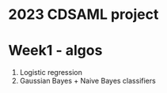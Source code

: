 # 2023 CDSAML project 
# Week1 - algos
1. Logistic regression
2. Gaussian Bayes + Naive Bayes classifiers
